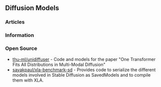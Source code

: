 ## Diffusion Models



### Articles



### Information



### Open Source
- [thu-ml/unidiffuser](https://github.com/thu-ml/unidiffuser) - Code and models for the paper "One Transformer Fits All Distributions in Multi-Modal Diffusion"
- [sayakpaul/xla-benchmark-sd](https://github.com/sayakpaul/xla-benchmark-sd) - Provides code to serialize the different models involved in Stable Diffusion as SavedModels and to compile them with XLA.

